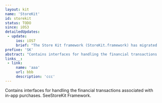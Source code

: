 ```yaml
---
layout: kit
name: 'StoreKit'
id: storekit
status: TODO
since: iOS3
detailedUpdates:
 - update:
     ios: iOS7
     brief: "The Store Kit framework (StoreKit.framework) has migrated to a new receipt system that developers can use to verify in-app purchases on the device itself. You can also use it to verify the app purchase receipt on the server."
prefixe: 'SK'
abstract: "Contains interfaces for handling the financial transactions associated with in-app purchases. SeeStoreKit Framework."
links__:
 - link:
     name: 'aaa'
     url: bbb
     description: 'ccc'
---
```


Contains interfaces for handling the financial transactions associated with in-app purchases. SeeStoreKit Framework.
